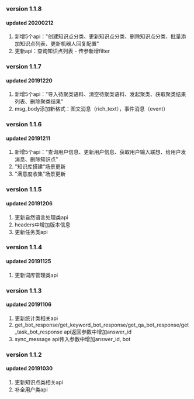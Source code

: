 ### version 1.1.8
#### updated 20200212
1. 新增5个api："创建知识点分类、更新知识点分类、删除知识点分类、批量添加知识点列表、更新机器人回复配置"
2. 更新api：查询知识点列表 - 传参新增filter

### version 1.1.7
#### updated 20191220
1. 新增5个api："导入待聚类语料、清空待聚类语料、发起聚类、获取聚类结果列表、删除聚类结果"
2. msg_body添加新格式：图文消息（rich_text），事件消息（event）

### version 1.1.6
#### updated 20191211
1. 新增5个api："查询用户信息、更新用户信息、获取用户输入联想、给用户发消息、删除知识点"
2. "知识库搭建"场景更新
3. "满意度收集"场景更新

### version 1.1.5
#### updated 20191206
1. 更新自然语言处理类api
2. headers中增加版本信息
3. 更新任务类api

### version 1.1.4
#### updated 20191125
1. 更新词库管理类api

### version 1.1.3
#### updated 20191106
1. 更新统计类相关api
2. get_bot_response/get_keyword_bot_response/get_qa_bot_response/get_task_bot_response api返回参数中增加answer_id
3. sync_message api传入参数中增加answer_id, bot

### version 1.1.2
#### updated 20191030  
1. 更新知识点类相关api  
2. 补全用户类api
